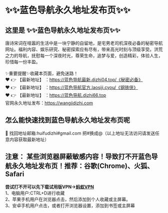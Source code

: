 # :sparkles::sparkles:蓝色导航永久地址发布页:sparkles::sparkles:
## 这里是 :sparkles::sparkles:蓝色导航永久地址发布页:sparkles::sparkles:<br>
唐诗宋词在喧嚣的生活中是一块宁静的自留地，是宅男老司机深夜必备的秘密导航网址。福利内容、娱乐研究、秘密探索应有尽有，带来高光时刻与顶级享受。洪荒之力的导航，抚慰每一个深夜时光，尊荣生命，追梦与爱，创造精彩，体验人生，珍惜每一份丰盈。<br><br>
✨重要提醒✨收藏本页面，避免迷路！<br>
❤️ 👉 【最新地址】 ：https://蓝色导航最新.dizhi04.top/《秘密必备》<br>
❤️ 👉 【最新地址】 ：https://蓝色导航官方.laosiji.cyou/《钢铁侠》<br>
❤️ 👉 【最新地址】 ：https://蓝色导航.dizhi66.top<br>
官网永久地址发布：https://wangjidizhi.com<br>
## 怎么能快速找到**蓝色导航永久地址发布页**呢<br>
📧 找回地址邮箱:huifudizhi#gmail.com 把#换成@（以上地址无法访问请发送任意内容获取最新地址）<br>
## 注意： 某些浏览器屏蔽敏感内容！导致打不开蓝色导航永久地址发布页！推荐：谷歌(Chrome)、火狐、Safari<br>
**尝试打不开可以先下载试用版VPN→<a href="https://063.barrtaq.cc/c-21265/a-bS5rc">蚂蚁VPN</a>**<br>
1、电脑用户:CTRL+D进行收藏<br>
2、苹果手机用户在浏览器点击，然后添加到个人收藏或主屏幕。<br>
3、安卓手机用户点击，或者打开浏览器设置，添加到书签或主屏幕
